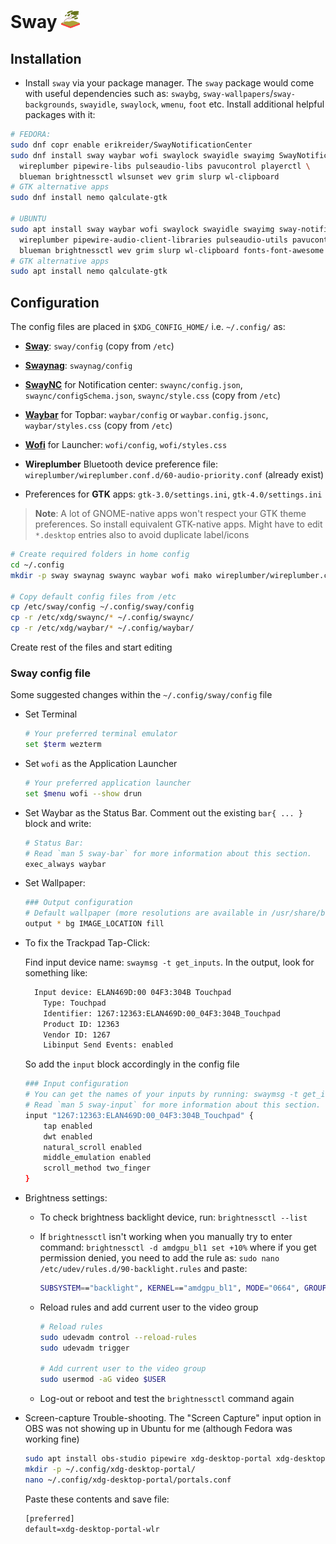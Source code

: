 # Sway <img alt="Sway" src="../assets/sway.svg" height="28">

## Installation

- Install `sway` via your package manager. The `sway` package would come with useful dependencies such as: `swaybg`, `sway-wallpapers`/`sway-backgrounds`, `swayidle`, `swaylock`, `wmenu`, `foot` etc. Install additional helpful packages with it:

```sh
# FEDORA:
sudo dnf copr enable erikreider/SwayNotificationCenter
sudo dnf install sway waybar wofi swaylock swayidle swayimg SwayNotificationCenter \
  wireplumber pipewire-libs pulseaudio-libs pavucontrol playerctl \
  blueman brightnessctl wlsunset wev grim slurp wl-clipboard
# GTK alternative apps
sudo dnf install nemo qalculate-gtk

# UBUNTU
sudo apt install sway waybar wofi swaylock swayidle swayimg sway-notification-center \
  wireplumber pipewire-audio-client-libraries pulseaudio-utils pavucontrol playerctl \
  blueman brightnessctl wev grim slurp wl-clipboard fonts-font-awesome
# GTK alternative apps
sudo apt install nemo qalculate-gtk
```

## Configuration

The config files are placed in `$XDG_CONFIG_HOME/` i.e. `~/.config/` as:

- [**Sway**](https://github.com/swaywm/sway/wiki): `sway/config` (copy from `/etc`)

- [**Swaynag**](https://man.archlinux.org/man/swaynag.5.en): `swaynag/config`

- [**SwayNC**](https://github.com/ErikReider/SwayNotificationCenter?tab=readme-ov-file#ubuntu) for Notification center: `swaync/config.json`, `swaync/configSchema.json`, `swaync/style.css` (copy from `/etc`)

- [**Waybar**](https://github.com/Alexays/Waybar/wiki/Configuration) for Topbar: `waybar/config` or `waybar.config.jsonc`, `waybar/styles.css` (copy from `/etc`)

- [**Wofi**](https://man.archlinux.org/man/wofi.1.en) for Launcher: `wofi/config`, `wofi/styles.css`

- **Wireplumber** Bluetooth device preference file: `wireplumber/wireplumber.conf.d/60-audio-priority.conf` (already exist)

- Preferences for **GTK** apps: `gtk-3.0/settings.ini`, `gtk-4.0/settings.ini`

> **Note**: A lot of GNOME-native apps won't respect your GTK theme preferences. So install equivalent GTK-native apps. Might have to edit `*.desktop` entries also to avoid duplicate label/icons

```sh
# Create required folders in home config
cd ~/.config
mkdir -p sway swaynag swaync waybar wofi mako wireplumber/wireplumber.conf.d

# Copy default config files from /etc
cp /etc/sway/config ~/.config/sway/config
cp -r /etc/xdg/swaync/* ~/.config/swaync/
cp -r /etc/xdg/waybar/* ~/.config/waybar/
```

Create rest of the files and start editing

### Sway config file

Some suggested changes within the `~/.config/sway/config` file

- Set Terminal

  ```sh
  # Your preferred terminal emulator
  set $term wezterm
  ```

- Set `wofi` as the Application Launcher

  ```sh
  # Your preferred application launcher
  set $menu wofi --show drun
  ```

- Set Waybar as the Status Bar. Comment out the existing `bar{ ... }` block and write:

  ```sh
  # Status Bar:
  # Read `man 5 sway-bar` for more information about this section.
  exec_always waybar
  ```

- Set Wallpaper:

  ```sh
  ### Output configuration
  # Default wallpaper (more resolutions are available in /usr/share/backgrounds/sway/)
  output * bg IMAGE_LOCATION fill
  ```

- To fix the Trackpad Tap-Click:

  Find input device name: `swaymsg -t get_inputs`. In the output, look for something like:

  ```txt
    Input device: ELAN469D:00 04F3:304B Touchpad
      Type: Touchpad
      Identifier: 1267:12363:ELAN469D:00_04F3:304B_Touchpad
      Product ID: 12363
      Vendor ID: 1267
      Libinput Send Events: enabled
  ```

  So add the `input` block accordingly in the config file

  ```sh
  ### Input configuration
  # You can get the names of your inputs by running: swaymsg -t get_inputs
  # Read `man 5 sway-input` for more information about this section.
  input "1267:12363:ELAN469D:00_04F3:304B_Touchpad" {
      tap enabled
      dwt enabled
      natural_scroll enabled
      middle_emulation enabled
      scroll_method two_finger
  }
  ```

- Brightness settings:

  - To check brightness backlight device, run: `brightnessctl --list`

  - If `brightnessctl` isn't working when you manually try to enter command: `brightnessctl -d amdgpu_bl1 set +10%` where if you get permission denied, you need to add the rule as: `sudo nano /etc/udev/rules.d/90-backlight.rules` and paste:

    ```sh
    SUBSYSTEM=="backlight", KERNEL=="amdgpu_bl1", MODE="0664", GROUP="video"
    ```

  - Reload rules and add current user to the video group

    ```sh
    # Reload rules
    sudo udevadm control --reload-rules
    sudo udevadm trigger

    # Add current user to the video group
    sudo usermod -aG video $USER
    ```

  - Log-out or reboot and test the `brightnessctl` command again

- Screen-capture Trouble-shooting. The "Screen Capture" input option in OBS was not showing up in Ubuntu for me (although Fedora was working fine)

  ```sh
  sudo apt install obs-studio pipewire xdg-desktop-portal xdg-desktop-portal-wlr
  mkdir -p ~/.config/xdg-desktop-portal/
  nano ~/.config/xdg-desktop-portal/portals.conf
  ```

  Paste these contents and save file:

  ```txt
  [preferred]
  default=xdg-desktop-portal-wlr
  ```
